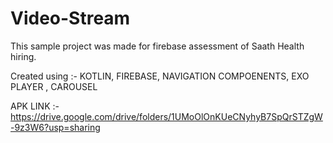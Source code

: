 # Video-Stream

This sample project was made for firebase assessment of Saath Health hiring.

Created using :- KOTLIN, FIREBASE, NAVIGATION COMPOENENTS, EXO PLAYER , CAROUSEL

APK LINK :- https://drive.google.com/drive/folders/1UMoOlOnKUeCNyhyB7SpQrSTZgW-9z3W6?usp=sharing
